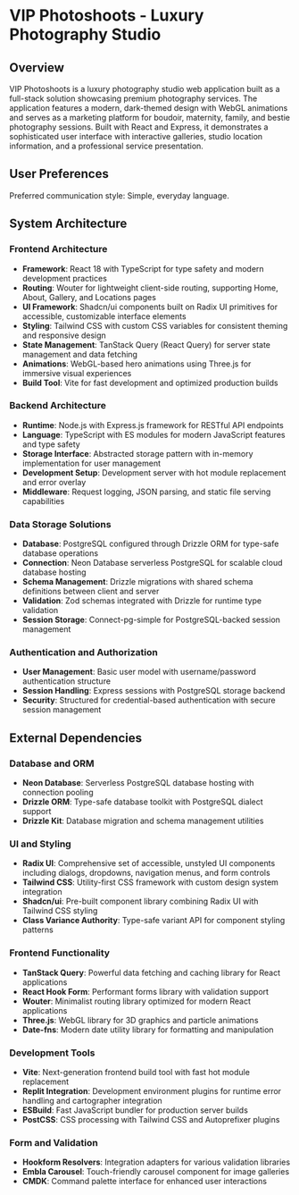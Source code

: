 # VIP Photoshoots - Luxury Photography Studio

## Overview

VIP Photoshoots is a luxury photography studio web application built as a full-stack solution showcasing premium photography services. The application features a modern, dark-themed design with WebGL animations and serves as a marketing platform for boudoir, maternity, family, and bestie photography sessions. Built with React and Express, it demonstrates a sophisticated user interface with interactive galleries, studio location information, and a professional service presentation.

## User Preferences

Preferred communication style: Simple, everyday language.

## System Architecture

### Frontend Architecture
- **Framework**: React 18 with TypeScript for type safety and modern development practices
- **Routing**: Wouter for lightweight client-side routing, supporting Home, About, Gallery, and Locations pages
- **UI Framework**: Shadcn/ui components built on Radix UI primitives for accessible, customizable interface elements
- **Styling**: Tailwind CSS with custom CSS variables for consistent theming and responsive design
- **State Management**: TanStack Query (React Query) for server state management and data fetching
- **Animations**: WebGL-based hero animations using Three.js for immersive visual experiences
- **Build Tool**: Vite for fast development and optimized production builds

### Backend Architecture
- **Runtime**: Node.js with Express.js framework for RESTful API endpoints
- **Language**: TypeScript with ES modules for modern JavaScript features and type safety
- **Storage Interface**: Abstracted storage pattern with in-memory implementation for user management
- **Development Setup**: Development server with hot module replacement and error overlay
- **Middleware**: Request logging, JSON parsing, and static file serving capabilities

### Data Storage Solutions
- **Database**: PostgreSQL configured through Drizzle ORM for type-safe database operations
- **Connection**: Neon Database serverless PostgreSQL for scalable cloud database hosting
- **Schema Management**: Drizzle migrations with shared schema definitions between client and server
- **Validation**: Zod schemas integrated with Drizzle for runtime type validation
- **Session Storage**: Connect-pg-simple for PostgreSQL-backed session management

### Authentication and Authorization
- **User Management**: Basic user model with username/password authentication structure
- **Session Handling**: Express sessions with PostgreSQL storage backend
- **Security**: Structured for credential-based authentication with secure session management

## External Dependencies

### Database and ORM
- **Neon Database**: Serverless PostgreSQL database hosting with connection pooling
- **Drizzle ORM**: Type-safe database toolkit with PostgreSQL dialect support
- **Drizzle Kit**: Database migration and schema management utilities

### UI and Styling
- **Radix UI**: Comprehensive set of accessible, unstyled UI components including dialogs, dropdowns, navigation menus, and form controls
- **Tailwind CSS**: Utility-first CSS framework with custom design system integration
- **Shadcn/ui**: Pre-built component library combining Radix UI with Tailwind CSS styling
- **Class Variance Authority**: Type-safe variant API for component styling patterns

### Frontend Functionality
- **TanStack Query**: Powerful data fetching and caching library for React applications
- **React Hook Form**: Performant forms library with validation support
- **Wouter**: Minimalist routing library optimized for modern React applications
- **Three.js**: WebGL library for 3D graphics and particle animations
- **Date-fns**: Modern date utility library for formatting and manipulation

### Development Tools
- **Vite**: Next-generation frontend build tool with fast hot module replacement
- **Replit Integration**: Development environment plugins for runtime error handling and cartographer integration
- **ESBuild**: Fast JavaScript bundler for production server builds
- **PostCSS**: CSS processing with Tailwind CSS and Autoprefixer plugins

### Form and Validation
- **Hookform Resolvers**: Integration adapters for various validation libraries
- **Embla Carousel**: Touch-friendly carousel component for image galleries
- **CMDK**: Command palette interface for enhanced user interactions